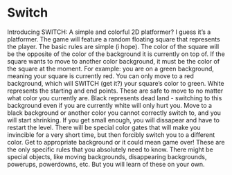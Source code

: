 # Switch
Introducing SWITCH: A simple and colorful 2D platformer? I guess it’s a platformer.
The game will feature a random floating square that represents the player.
The basic rules are simple (i hope). The color of the square will be the opposite of the color of the background it is currently on top of. 
If the square wants to move to another color background, it must be the color of the square at the moment. 
For example: you are on a green background, meaning your square is currently red. You can only move to a red background, which will SWITCH (get it?) your square’s color to green.
White represents the starting and end points. These are safe to move to no matter what color you currently are.
Black represents dead land  - switching to this background even if you are currently white will only hurt you.
Move to a black background or another color you cannot correctly switch to, and you will start shrinking. 
If you get small enough, you will dissapear and have to restart the level.
There will be special color gates that will make you invincible for a very short time, but then forcibly switch you to a different color. Get to appropriate background or it could mean game over!
These are the only specific rules that you absolutely need to know.
There might be special objects, like moving backgrounds, disappearing backgrounds, powerups, powerdowns, etc. But you will learn of these on your own.
